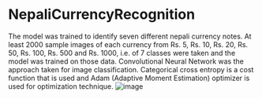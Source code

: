 # NepaliCurrencyRecognition
The model was trained to identify seven different nepali currency notes. At least 2000 sample images of each currency from Rs. 5, Rs. 10, Rs. 20, Rs. 50, Rs. 100, Rs. 500 and Rs. 1000, i.e. of 7 classes were taken and the model was trained on those data. Convolutional Neural Network was the approach taken for image classification. Categorical cross entropy is a cost function that is used and Adam (Adaptive Moment Estimation) optimizer is used for optimization technique. 
![image](https://github.com/shikshya-max/nepaliCurrencyRecognition/assets/51810639/efc66bb9-434c-42ea-bd5c-d7182d8a5b0b)
